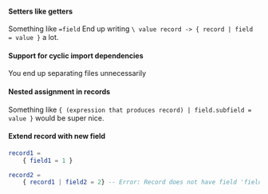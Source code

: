 #### Setters like getters
Something like `=field` End up writing `\ value record -> { record | field = value }` a lot.

#### Support for cyclic import dependencies
You end up separating files unnecessarily

#### Nested assignment in records
Something like 
`{ (expression that produces record) | field.subfield = value }` would be super nice. 

#### Extend record with new field
```elm
record1 =
    { field1 = 1 }

record2 =
    { record1 | field2 = 2} -- Error: Record does not have field 'field2' 
```
